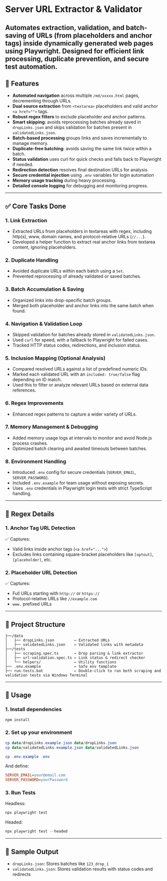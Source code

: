 # Server URL Extractor & Validator

Automates extraction, validation, and batch-saving of URLs (from placeholders and anchor tags) inside dynamically generated web pages using Playwright. Designed for efficient link processing, duplicate prevention, and secure test automation.
---

## 🔧 Features

- **Automated navigation** across multiple `/md/xxxxx.html` pages, decrementing through URLs.
- **Dual source extraction** from `<textarea>` placeholders and valid anchor `<a href="">` tags.
- **Robust regex filters** to exclude placeholder and anchor patterns.
- **Smart skipping**: avoids reprocessing batches already saved in `dropLinks.json` and skips validation for batches present in `validatedLinks.json`.
- **Batch-based processing** groups links and saves incrementally to manage memory.
- **Duplicate-free batching**: avoids saving the same link twice within a batch.
- **Status validation** uses curl for quick checks and falls back to Playwright if needed.
- **Redirection detection** resolves final destination URLs for analysis.
- **Secure credential injection** using `.env` variables for login automation
- **Memory usage tracking** during heavy processing.
- **Detailed console logging** for debugging and monitoring progress.
---

## ✅ Core Tasks Done

### 1. Link Extraction 
- Extracted URLs from placeholders in textareas with regex, including http(s), www, domain names, and protocol-relative URLs (`//...`).
- Developed a helper function to extract real anchor links from textarea content, ignoring placeholders.

### 2. Duplicate Handling 
- Avoided duplicate URLs within each batch using a `Set`.
- Prevented reprocessing of already validated or saved batches.

### 3. Batch Accumulation & Saving
- Organized links into drop-specific batch groups.
- Merged both placeholder and anchor links into the same batch when found.

### 4. Navigation & Validation Loop  
- Skipped validation for batches already stored in `validatedLinks.json`.
- Used `curl` for speed, with a fallback to Playwright for failed cases.
- Tracked HTTP status codes, redirections, and inclusion status.

### 5. Inclusion Mapping (Optional Analysis)
- Compared resolved URLs against a list of predefined numeric IDs.
- Marked each validated URL with an `included: true/false` flag depending on ID match.
- Used this to filter or analyze relevant URLs based on external data references.

### 6. Regex Improvements  
- Enhanced regex patterns to capture a wider variety of URLs.

### 7. Memory Management & Debugging  
- Added memory usage logs at intervals to monitor and avoid Node.js process crashes.
- Optimized batch clearing and awaited timeouts between batches.

### 8. Environment Handling
- Introduced `.env` config for secure credentials (`SERVER_EMAIL`, `SERVER_PASSWORD`).
- Included `.env.example` for team usage without exposing secrets.
- Uses `.env` credentials in Playwright login tests with strict TypeScript handling.
---


## 🔁 Regex Details

### 1. Anchor Tag URL Detection
✅ Captures:

- Valid links inside anchor tags (`<a href="...">`)
- Excludes links containing square-bracket placeholders like `[optout]`, `[placeholder]`, etc.

### 2. Placeholder URL Detection
✅ Captures:

- Full URLs starting with `http://` or `https://`
- Protocol-relative URLs like `//example.com`
- `www.` prefixed URLs
---

## 📁 Project Structure
```
├──/data
│   ├── dropLinks.json         ← Extracted URLs
│   ├── validatedLinks.json    ← Validated links with metadata
├──/tests
│   ├── scraping.spec.ts       ← Drop parsing & link extractor
│   ├── url-validation.spec.ts ← Link status & redirect checker
│   └── helpers/               ← Utility functions
├── .env.example               ← Safe env template
├── run-tests.bat              ← Double-click to run both scraping and validation tests via Windows Terminal
```
---

## 🚀 Usage
### 1. Install dependencies
```powershell
npm install
```

### 2. Set up your environment
```powershell
cp data/dropLinks.example.json data/dropLinks.json
cp data/validatedLinks.example.json data/validatedLinks.json
```
```powershell
cp .env.example .env
```
And define:
```ini
SERVER_EMAIL=your@email.com
SERVER_PASSWORD=yourPassword
```

### 3. Run Tests
Headless:
```powershell
npx playwright test
```
Headed:
```powershell
npx playwright test --headed
```
---
## 🧪 Sample Output
- `dropLinks.json`: Stores batches like `123_drop_1`
- `validatedLinks.json`: Stores validation results with status codes and redirects
